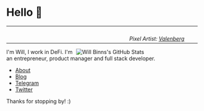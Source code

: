 # Hello 👋
<table align="center">
  <tr>
    <td width="2%"></td>
    <td width="96%">
      <a href="https://willbinns.org/">
        <img src="https://github.com/wbnns/wbnns/raw/master/future.gif">
      </a>
    </td>
    <td width="2%"></td>
  </tr>
  <tr>
    <td width="100%" align ="right">
      <em>
        Pixel Artist: <a href="https://www.deviantart.com/valenberg">Valenberg</a>
      </em>
    </td>
  </tr>
</table>
<img src="https://github-readme-stats.vercel.app/api?username=wbnns&count_private=true&include_all_commits=true&hide_rank=true&theme=graywhite&disable_animations=true&custom_title=Stats" align="right" width="320" alt="Will Binns's GitHub Stats" />

I'm Will, I work in DeFi. I'm an entrepreneur, product manager and full stack
developer.

+ [About](https://about.willbinns.org/)
+ [Blog](https://willbinns.org)
+ [Telegram](https://t.me/wbnns)
+ [Twitter](https://twitter.com/wbnns)

Thanks for stopping by! :)
